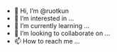 - 👋 Hi, I’m @ruotkun
- 👀 I’m interested in ...
- 🌱 I’m currently learning ...
- 💞️ I’m looking to collaborate on ...
- 📫 How to reach me ...

<!---
ruotkun/ruotkun is a ✨ special ✨ repository because its `README.md` (this file) appears on your GitHub profile.
You can click the Preview link to take a look at your changes.
--->
